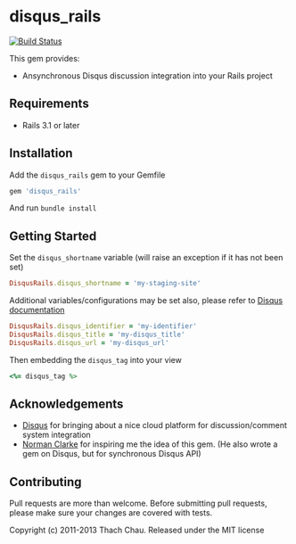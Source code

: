 # disqus_rails

[![Build Status](https://travis-ci.org/chautoni/disqus_rails.png?branch=master)](https://travis-ci.org/chautoni/disqus_rails)

This gem provides:

  * Ansynchronous Disqus discussion integration into your Rails project

## Requirements

  * Rails 3.1 or later

## Installation

Add the `disqus_rails` gem to your Gemfile

```ruby
gem 'disqus_rails'
```

And run `bundle install`

## Getting Started

Set the `disqus_shortname` variable (will raise an exception if it has not been set)

```ruby
DisqusRails.disqus_shortname = 'my-staging-site'
```

Additional variables/configurations may be set also, please refer to [Disqus documentation](http://help.disqus.com/customer/portal/articles/472098-javascript-configuration-variables)

```ruby
DisqusRails.disqus_identifier = 'my-identifier'
DisqusRails.disqus_title = 'my-disqus_title'
DisqusRails.disqus_url = 'my-disqus_url'
```

Then embedding the `disqus_tag` into your view
```ruby
<%= disqus_tag %>
```

## Acknowledgements

  * [Disqus](https://http://disqus.com) for bringing about a nice cloud platform for discussion/comment system integration
  * [Norman Clarke](https://github.com/norman/disqus.git) for inspiring me the idea of this gem. (He also wrote a gem on Disqus, but for synchronous Disqus API)

## Contributing

Pull requests are more than welcome. Before submitting pull requests, please make sure your changes are covered with tests.

Copyright (c) 2011-2013 Thach Chau. Released under the MIT license